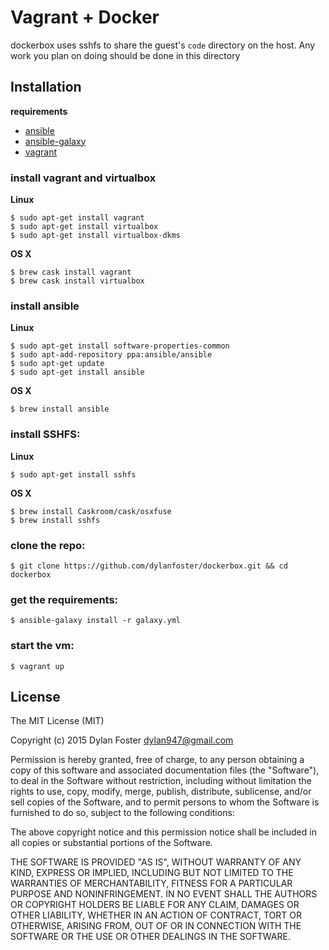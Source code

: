 # Vagrant + Docker

dockerbox uses sshfs to share the guest's `code` directory on the host. Any work you plan on doing should be done in this directory

## Installation

**requirements**

 - [ansible](http://docs.ansible.com/ansible/index.html)
 - [ansible-galaxy](https://galaxy.ansible.com/)
 - [vagrant](https://www.vagrantup.com/)

### install vagrant and virtualbox

**Linux**

```shell
$ sudo apt-get install vagrant
$ sudo apt-get install virtualbox
$ sudo apt-get install virtualbox-dkms
```

**OS X**

```shell
$ brew cask install vagrant
$ brew cask install virtualbox
```

### install ansible

**Linux**

```shell
$ sudo apt-get install software-properties-common
$ sudo apt-add-repository ppa:ansible/ansible
$ sudo apt-get update
$ sudo apt-get install ansible
```

**OS X**

```shell
$ brew install ansible
```
### install SSHFS:

**Linux**

```shell
$ sudo apt-get install sshfs
```

**OS X**

```shell
$ brew install Caskroom/cask/osxfuse
$ brew install sshfs
```

### clone the repo:

```shell
$ git clone https://github.com/dylanfoster/dockerbox.git && cd dockerbox
```

### get the requirements:

```shell
$ ansible-galaxy install -r galaxy.yml
```

### start the vm:

```shell
$ vagrant up
```

## License

The MIT License (MIT)

Copyright (c) 2015 Dylan Foster <dylan947@gmail.com>

Permission is hereby granted, free of charge, to any person obtaining a copy
of this software and associated documentation files (the "Software"), to deal
in the Software without restriction, including without limitation the rights
to use, copy, modify, merge, publish, distribute, sublicense, and/or sell
copies of the Software, and to permit persons to whom the Software is
furnished to do so, subject to the following conditions:

The above copyright notice and this permission notice shall be included in
all copies or substantial portions of the Software.

THE SOFTWARE IS PROVIDED "AS IS", WITHOUT WARRANTY OF ANY KIND, EXPRESS OR
IMPLIED, INCLUDING BUT NOT LIMITED TO THE WARRANTIES OF MERCHANTABILITY,
FITNESS FOR A PARTICULAR PURPOSE AND NONINFRINGEMENT. IN NO EVENT SHALL THE
AUTHORS OR COPYRIGHT HOLDERS BE LIABLE FOR ANY CLAIM, DAMAGES OR OTHER
LIABILITY, WHETHER IN AN ACTION OF CONTRACT, TORT OR OTHERWISE, ARISING FROM,
OUT OF OR IN CONNECTION WITH THE SOFTWARE OR THE USE OR OTHER DEALINGS IN
THE SOFTWARE.
